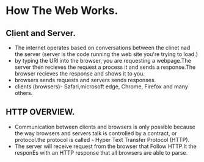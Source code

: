 # How The Web Works.
## Client and Server.

- The internet operates based on conversations between the clinet nad the server (server is the code running the web site you're trying to load.)
- by typing the URl into the browser, you are requesting a webpage.The server then recieves the request a process it and sends a response.The browser recieves the response and shows it to you.
- browsers sends requests and servers sends responses.
- clients (browsers)- Safari,microsoft edge, Chrome, Firefox and many others.

## HTTP OVERVIEW.

- Communication between clients and browsers is only possible because the way browsers and servers talk is controlled by a contract, or protocol.the protocol is called - Hyper Text Transfer Protocol (HTTP).
- The server will receive request from the browser that Follow HTTP.It the responEs with an HTTP response that all browsers are able to parse.